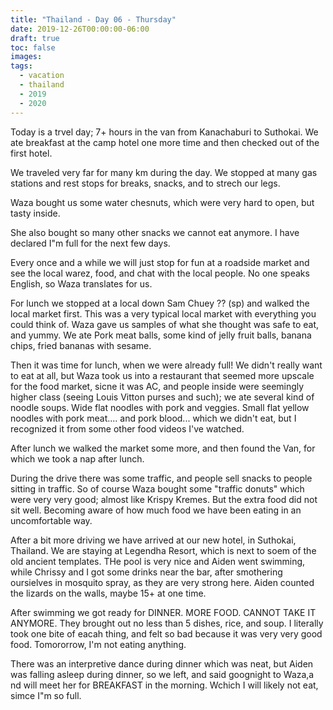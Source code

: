 ```yaml
---
title: "Thailand - Day 06 - Thursday"
date: 2019-12-26T00:00:00-06:00
draft: true
toc: false
images:
tags: 
  - vacation
  - thailand
  - 2019
  - 2020
---
```


Today is a trvel day; 7+ hours in the van from Kanachaburi to Suthokai.  We ate breakfast at the camp hotel one more time and then checked out of the first hotel.

We traveled very far for many km during the day.  We stopped at many gas stations and rest stops for breaks, snacks, and to strech our legs.

Waza bought us some water chesnuts, which were very hard to open, but tasty inside.

She also bought so many other snacks we cannot eat anymore.  I have declared I"m full for the next few days.

Every once and a while we will just stop for fun at a roadside market and see the local warez, food, and chat with the local people.  No one speaks English, so Waza translates for us.

For lunch we stopped at a local down Sam Chuey ?? (sp) and walked the local market first.  This was a very typical local market with everything you could think of.  Waza gave us samples of what she thought was safe to eat, and yummy.  We ate Pork meat balls, some kind of jelly fruit balls, banana chips, fried bananas with sesame.

Then it was time for lunch, when we were already full!  We didn't really want to eat at all, but Waza took us into a restaurant that seemed more upscale for the food market, sicne it was AC, and people inside were seemingly higher class (seeing Louis Vitton purses and such); we ate several kind of noodle soups.  Wide flat noodles with pork and veggies.  Small flat yellow noodles with pork meat.... and pork blood... which we didn't eat, but I recognized it from some other food videos I've watched.

After lunch we walked the market some more, and then found the Van, for which we took a nap after lunch.

During the drive there was some traffic, and people sell snacks to people sitting in traffic.  So of course Waza bought some "traffic donuts" which were very very good; almost like Krispy Kremes.  But the extra food did not sit well.  Becoming aware of how much food we have been eating in an uncomfortable way.  

After a bit more driving we have arrived at our new hotel, in Suthokai, Thailand.  We are staying at Legendha Resort, which is next to soem of the old ancient templates.  THe pool is very nice and Aiden went swimming, while Chrissy and I got some drinks near the bar, after smothering oursielves in mosquito spray, as they are very strong here.  Aiden counted the lizards on the walls, maybe 15+ at one time.

After swimming we got ready for DINNER.  MORE FOOD.  CANNOT TAKE IT ANYMORE.  They brought out no less than 5 dishes, rice, and soup.  I literally took one bite of eacah thing, and felt so bad because it was very very good food.  Tomororrow, I'm not eating anything.

There was an interpretive dance during dinner which was neat, but Aiden was falling asleep during dinner, so we left, and said goognight to Waza,a nd will meet her for BREAKFAST in the morning.  Wchich I will likely not eat, simce I"m so full.